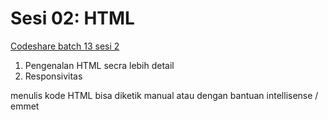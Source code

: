 # Sesi 02: HTML

[Codeshare batch 13 sesi 2](https://codeshare.io/batch13sesi2)

1. Pengenalan HTML secra lebih detail
2. Responsivitas

menulis kode HTML bisa diketik manual atau dengan bantuan intellisense / emmet
